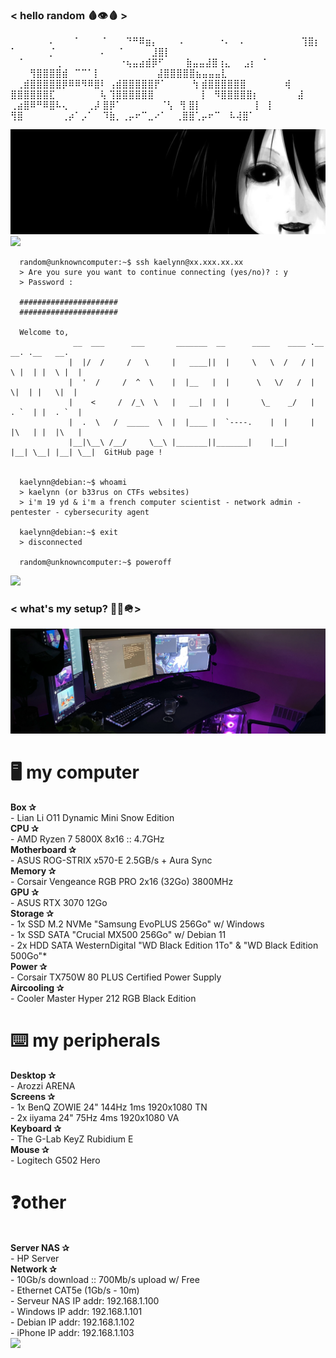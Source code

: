 ### < hello random 🩸👁🩸 >

⠀⠀⠀⠀⠀⠀⠄⠀⠀⠀⠁⠀⠀⠀⠈⠀⠀⠀⠙⠛⠿⣶⡄
⠀⠀⠀⠄⠀⠀⠀⠀⠀⠐⠄⠀⠠⠀⠀⠀⠀⠀⠀⠀⠀⠀⢹⣿⡆
⠁⠀⠀⠀⠀⠀⡈⠀⠀⠀⠀⠀⠀⠀⠄⠀⠀⠁⠀⠀⠀⠀⣸⣿⡇
⠀⠈⠀⠀⠀⠀⠀⢀⠀⠀⠀⠀⠀⠀⠀⠀⠀⠐⢦⣤⣴⣾⡿⠋
⠀⠀⠀⣷⣤⣤⣼⣿⢰⣄⠀⠀⣠⡆⠀⠁
⠀⠀⠀⢻⣿⣿⣿⣿⣾⠀⠉⠉⠁⡇    
⠀⠀⠀⣼⣿⣿⣿⣿⣿⣦⣤⣤⣤⣇
⠀⢀⣾⣿⣿⣿⣿⣿⡿⠿⠿⠻⠿⣿⠇
⢠⣾⣿⣿⣿⣿⣿⡟⠁⠀⠀⠀⠀⢳
⣾⣿⣿⣿⣿⣿⣿⠀⠀⠀⠀⠀⠀⢾
⣿⣿⣿⣿⣿⣿⣏⠀⠀⠀⠀⠀⠀⠀⢧
⢹⣿⣿⣿⣿⣿⣿⠀⠀⠀⠀⠀⠀⠀⢸
⠀⠻⣿⣿⣿⣿⣿⡆⠀⠀⠀⠀⠀⠀⣼
⢀⣴⣿⠿⠛⠿⣿⠧⢄⠀⠀⠀⢀⡼
⣿⡿⠁⠀⠀⠀⠀⠀⠀⠈⢣⠀⢻
⣿⡇⠀⠀⠀⠀⠀⠀⠀⠀⢸⠀⢸
⢻⣿⠀⠀⠀⠀⠀⠀⢀⡴⠁⡠⠁
⠀⠹⣷⡀⢀⡤⠖⠉⣀⠔⠁
⠀⢀⣿⣿⢁⡤⠖⠉
⠀⠧⢼⣿⠁

<img src="/assets/background.jpg">

<img src="http://lescreationsdemarion.fr/menu/motsanimes/textes/barres%20separation/barres%20separation%20page4/sorciere_enroseetcadrerose_joyhalloween_barre.gif">

      random@unknowncomputer:~$ ssh kaelynn@xx.xxx.xx.xx
      > Are you sure you want to continue connecting (yes/no)? : y
      > Password : 
      
      ######################
      ######################
      
      Welcome to,
                  __  ___      ___       _______  __      ____    ____ .__   __. .__   __. 
                 |  |/  /     /   \     |   ____||  |     \   \  /   / |  \ |  | |  \ |  | 
                 |  '  /     /  ^  \    |  |__   |  |      \   \/   /  |   \|  | |   \|  | 
                 |    <     /  /_\  \   |   __|  |  |       \_    _/   |  . `  | |  . `  | 
                 |  .  \   /  _____  \  |  |____ |  `----.    |  |     |  |\   | |  |\   | 
                 |__|\__\ /__/     \__\ |_______||_______|    |__|     |__| \__| |__| \__|  GitHub page !
                                                                                           
                                                                                                
      kaelynn@debian:~$ whoami
      > kaelynn (or b33rus on CTFs websites)
      > i'm 19 yd & i'm a french computer scientist - network admin - pentester - cybersecurity agent
      
      kaelynn@debian:~$ exit
      > disconnected
      
      random@unknowncomputer:~$ poweroff

<img src="http://lescreationsdemarion.fr/menu/motsanimes/textes/barres%20separation/barres%20separation%20page4/sorciere_enroseetcadrerose_joyhalloween_barre.gif">

### < what's my setup? 🦴🦴🪖>
<img src="/assets/background2.jpg">
<p>
      <h1>🖥️ my computer</h1>
      <b>Box ✰</b><br>
      - Lian Li O11 Dynamic Mini Snow Edition
      <br>
      <b>CPU ✰</b><br>
      - AMD Ryzen 7 5800X 8x16 :: 4.7GHz
      <br>
      <b>Motherboard ✰</b><br>
      - ASUS ROG-STRIX x570-E 2.5GB/s + Aura Sync
      <br>
      <b>Memory ✰</b><br>
      - Corsair Vengeance RGB PRO 2x16 (32Go) 3800MHz
      <br>
      <b>GPU ✰</b><br> 
      - ASUS RTX 3070 12Go
      <br>
      <b>Storage ✰</b><br> 
      - 1x SSD M.2 NVMe "Samsung EvoPLUS 256Go" w/ Windows<br>             
      - 1x SSD SATA "Crucial MX500 256Go" w/ Debian 11<br> 
      - 2x HDD SATA WesternDigital "WD Black Edition 1To" & "WD Black Edition 500Go"*
      <br>
      <b>Power ✰</b><br> 
      - Corsair TX750W 80 PLUS Certified Power Supply
      <br>
      <b>Aircooling ✰</b><br> 
      - Cooler Master Hyper 212 RGB Black Edition
      <br>
      <h1>⌨️ my peripherals</h1>
      <b>Desktop ✰</b><br> 
      - Arozzi ARENA
      <br>
      <b>Screens ✰</b><br> 
      - 1x BenQ ZOWIE 24" 144Hz 1ms 1920x1080 TN<br>
      - 2x iiyama 24" 75Hz 4ms 1920x1080 VA
      <br>
      <b>Keyboard ✰</b><br> 
      - The G-Lab KeyZ Rubidium E
      <br>
      <b>Mouse ✰</b><br> 
      - Logitech G502 Hero
      <br>
      <h1>❓other</h1>
      <br>
      <b>Server NAS ✰</b><br>
      - HP Server
      <br>
      <b>Network ✰</b><br> 
      - 10Gb/s download :: 700Mb/s upload w/ Free<br>
      - Ethernet CAT5e (1Gb/s - 10m)<br>
      - Serveur NAS IP addr: 192.168.1.100<br>
      - Windows IP addr: 192.168.1.101<br>
      - Debian IP addr: 192.168.1.102<br>
      - iPhone IP addr: 192.168.1.103<br>
      
<img src="http://lescreationsdemarion.fr/menu/motsanimes/textes/barres%20separation/barres%20separation%20page4/sorciere_enroseetcadrerose_joyhalloween_barre.gif">

</p>
